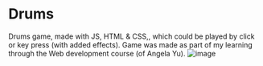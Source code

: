 # Drums
Drums game, made with JS, HTML &amp; CSS,, which could be played by click or key press (with added effects).
Game was made as part of my learning through the Web development course (of Angela Yu).
![image](https://user-images.githubusercontent.com/92805168/158260230-cd865ebb-8c4f-408c-ac59-9ba4c1b577b9.png)

